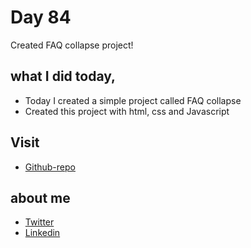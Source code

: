 # Day 84

Created FAQ collapse project!


## what I did today,

 - Today I created a simple project called FAQ collapse
 - Created this project with html, css and Javascript


## Visit

 - [Github-repo](https://github.com/KaranChandekar/50projects50days/tree/master/faq-collapse)

 
## about me

 - [Twitter](https://twitter.com/karan_chandekar)
 - [Linkedin](https://www.linkedin.com/in/karan-chandekar-a87263219/)

